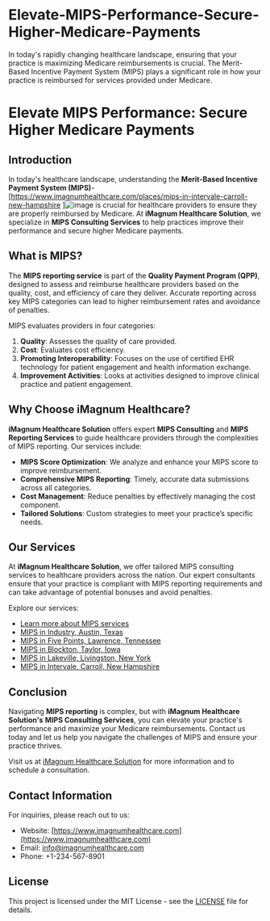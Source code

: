 # Elevate-MIPS-Performance-Secure-Higher-Medicare-Payments
In today's rapidly changing healthcare landscape, ensuring that your practice is maximizing Medicare reimbursements is crucial. The Merit-Based Incentive Payment System (MIPS) plays a significant role in how your practice is reimbursed for services provided under Medicare. 
# Elevate MIPS Performance: Secure Higher Medicare Payments

## Introduction
In today's healthcare landscape, understanding the **Merit-Based Incentive Payment System (MIPS)**-[https://www.imagnumhealthcare.com/places/mips-in-intervale-carroll-new-hampshire
]![image](https://github.com/user-attachments/assets/f002b247-2e1f-4f00-9895-c6ab196c22cb)
 is crucial for healthcare providers to ensure they are properly reimbursed by Medicare. At **iMagnum Healthcare Solution**, we specialize in **MIPS Consulting Services** to help practices improve their performance and secure higher Medicare payments.

## What is MIPS?
The **MIPS reporting service** is part of the **Quality Payment Program (QPP)**, designed to assess and reimburse healthcare providers based on the quality, cost, and efficiency of care they deliver. Accurate reporting across key MIPS categories can lead to higher reimbursement rates and avoidance of penalties.

MIPS evaluates providers in four categories:
1. **Quality**: Assesses the quality of care provided.
2. **Cost**: Evaluates cost efficiency.
3. **Promoting Interoperability**: Focuses on the use of certified EHR technology for patient engagement and health information exchange.
4. **Improvement Activities**: Looks at activities designed to improve clinical practice and patient engagement.

## Why Choose iMagnum Healthcare?
**iMagnum Healthcare Solution** offers expert **MIPS Consulting** and **MIPS Reporting Services** to guide healthcare providers through the complexities of MIPS reporting. Our services include:
- **MIPS Score Optimization**: We analyze and enhance your MIPS score to improve reimbursement.
- **Comprehensive MIPS Reporting**: Timely, accurate data submissions across all categories.
- **Cost Management**: Reduce penalties by effectively managing the cost component.
- **Tailored Solutions**: Custom strategies to meet your practice’s specific needs.

## Our Services
At **iMagnum Healthcare Solution**, we offer tailored MIPS consulting services to healthcare providers across the nation. Our expert consultants ensure that your practice is compliant with MIPS reporting requirements and can take advantage of potential bonuses and avoid penalties.

Explore our services:
- [Learn more about MIPS services](https://www.imagnumhealthcare.com/services/mips)
- [MIPS in Industry, Austin, Texas](https://www.imagnumhealthcare.com/places/mips-in-industry-austin-texas)
- [MIPS in Five Points, Lawrence, Tennessee](https://www.imagnumhealthcare.com/places/mips-in-five-points-lawrence-tennessee)
- [MIPS in Blockton, Taylor, Iowa](https://www.imagnumhealthcare.com/places/mips-in-blockton-taylor-iowa)
- [MIPS in Lakeville, Livingston, New York](https://www.imagnumhealthcare.com/places/mips-in-lakeville-livingston-new-york)
- [MIPS in Intervale, Carroll, New Hampshire](https://www.imagnumhealthcare.com/places/mips-in-intervale-carroll-new-hampshire)

## Conclusion
Navigating **MIPS reporting** is complex, but with **iMagnum Healthcare Solution's** **MIPS Consulting Services**, you can elevate your practice's performance and maximize your Medicare reimbursements. Contact us today and let us help you navigate the challenges of MIPS and ensure your practice thrives.

Visit us at [iMagnum Healthcare Solution](https://www.imagnumhealthcare.com/) for more information and to schedule a consultation.

## Contact Information
For inquiries, please reach out to us:
- Website: [https://www.imagnumhealthcare.com](https://www.imagnumhealthcare.com)
- Email: info@imagnumhealthcare.com
- Phone: +1-234-567-8901

## License
This project is licensed under the MIT License - see the [LICENSE](LICENSE) file for details.
